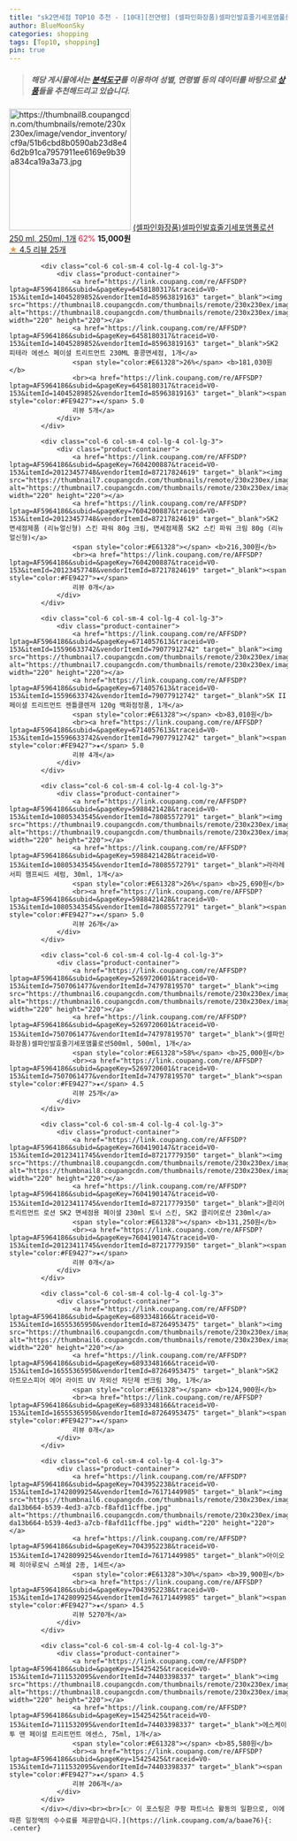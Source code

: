 ```yaml
---
title: "sk2면세점 TOP10 추천 - [10대][전연령] (셀파인화장품)셀파인발효줄기세포앰풀로션250 ml, 250ml, 1개"
author: BlueMoonSky
categories: shopping
tags: [Top10, shopping]
pin: true
---
```


> ##### 해당 게시물에서는 [**분석도구**](https://itemscout.io/)를 이용하여 **성별**, **연령별** 등의 데이터를 바탕으로 [**상품**](https://link.coupang.com/a/baae76)들을 추천해드리고 있습니다.
<div class="container"><div class="row">
            <div class="col-6 col-sm-4 col-lg-4 col-lg-3">
                <div class="product-container">
                    <a href="https://link.coupang.com/re/AFFSDP?lptag=AF5964186&subid=&pageKey=5269720601&traceid=V0-153&itemId=7528034719&vendorItemId=74819365996" target="_blank"><img src="https://thumbnail8.coupangcdn.com/thumbnails/remote/230x230ex/image/vendor_inventory/cf9a/51b6cbd8b0590ab23d8e46d2b91ca7957911ee6169e9b39a834ca19a3a73.jpg" alt="https://thumbnail8.coupangcdn.com/thumbnails/remote/230x230ex/image/vendor_inventory/cf9a/51b6cbd8b0590ab23d8e46d2b91ca7957911ee6169e9b39a834ca19a3a73.jpg" width="220" height="220"></a>
                    <a href="https://link.coupang.com/re/AFFSDP?lptag=AF5964186&subid=&pageKey=5269720601&traceid=V0-153&itemId=7528034719&vendorItemId=74819365996" target="_blank">(셀파인화장품)셀파인발효줄기세포앰풀로션250 ml, 250ml, 1개</a>
                    <span style="color:#E61328">62%</span> <b>15,000원</b>
                    <br><a href="https://link.coupang.com/re/AFFSDP?lptag=AF5964186&subid=&pageKey=5269720601&traceid=V0-153&itemId=7528034719&vendorItemId=74819365996" target="_blank"><span style="color:#FE9427">★</span> 4.5
                    리뷰 25개</a>
                </div>
            </div>
            
            <div class="col-6 col-sm-4 col-lg-4 col-lg-3">
                <div class="product-container">
                    <a href="https://link.coupang.com/re/AFFSDP?lptag=AF5964186&subid=&pageKey=6458180317&traceid=V0-153&itemId=14045289852&vendorItemId=85963819163" target="_blank"><img src="https://thumbnail8.coupangcdn.com/thumbnails/remote/230x230ex/image/vendor_inventory/1603/51d6a39cfe093877cffe8273b64b4efeea5135243abc2371ef1600722f12.jpg" alt="https://thumbnail8.coupangcdn.com/thumbnails/remote/230x230ex/image/vendor_inventory/1603/51d6a39cfe093877cffe8273b64b4efeea5135243abc2371ef1600722f12.jpg" width="220" height="220"></a>
                    <a href="https://link.coupang.com/re/AFFSDP?lptag=AF5964186&subid=&pageKey=6458180317&traceid=V0-153&itemId=14045289852&vendorItemId=85963819163" target="_blank">SK2 피테라 에센스 페이셜 트리트먼트 230ML 홍콩면세점, 1개</a>
                    <span style="color:#E61328">26%</span> <b>181,030원</b>
                    <br><a href="https://link.coupang.com/re/AFFSDP?lptag=AF5964186&subid=&pageKey=6458180317&traceid=V0-153&itemId=14045289852&vendorItemId=85963819163" target="_blank"><span style="color:#FE9427">★</span> 5.0
                    리뷰 5개</a>
                </div>
            </div>
            
            <div class="col-6 col-sm-4 col-lg-4 col-lg-3">
                <div class="product-container">
                    <a href="https://link.coupang.com/re/AFFSDP?lptag=AF5964186&subid=&pageKey=7604200887&traceid=V0-153&itemId=20123457748&vendorItemId=87217824619" target="_blank"><img src="https://thumbnail7.coupangcdn.com/thumbnails/remote/230x230ex/image/vendor_inventory/d37f/5a55033b744cea57757622a251d52ec5afa82e14d3cb067bc283bc0e1d77.png" alt="https://thumbnail7.coupangcdn.com/thumbnails/remote/230x230ex/image/vendor_inventory/d37f/5a55033b744cea57757622a251d52ec5afa82e14d3cb067bc283bc0e1d77.png" width="220" height="220"></a>
                    <a href="https://link.coupang.com/re/AFFSDP?lptag=AF5964186&subid=&pageKey=7604200887&traceid=V0-153&itemId=20123457748&vendorItemId=87217824619" target="_blank">SK2 면세점제품 (리뉴얼신형) 스킨 파워 80g 크림, 면세점제품 SK2 스킨 파워 크림 80g (리뉴얼신형)</a>
                    <span style="color:#E61328"></span> <b>216,300원</b>
                    <br><a href="https://link.coupang.com/re/AFFSDP?lptag=AF5964186&subid=&pageKey=7604200887&traceid=V0-153&itemId=20123457748&vendorItemId=87217824619" target="_blank"><span style="color:#FE9427">★</span> 
                    리뷰 0개</a>
                </div>
            </div>
            
            <div class="col-6 col-sm-4 col-lg-4 col-lg-3">
                <div class="product-container">
                    <a href="https://link.coupang.com/re/AFFSDP?lptag=AF5964186&subid=&pageKey=6714057613&traceid=V0-153&itemId=15596633742&vendorItemId=79077912742" target="_blank"><img src="https://thumbnail7.coupangcdn.com/thumbnails/remote/230x230ex/image/vendor_inventory/7eb4/7d5764af763c7f3b8fba1d23c99b7f0eba20fcd9a8853be11b43042207cc.jpg" alt="https://thumbnail7.coupangcdn.com/thumbnails/remote/230x230ex/image/vendor_inventory/7eb4/7d5764af763c7f3b8fba1d23c99b7f0eba20fcd9a8853be11b43042207cc.jpg" width="220" height="220"></a>
                    <a href="https://link.coupang.com/re/AFFSDP?lptag=AF5964186&subid=&pageKey=6714057613&traceid=V0-153&itemId=15596633742&vendorItemId=79077912742" target="_blank">SK II 페이셜 트리트먼트 젠틀클렌져 120g 백화점정품, 1개</a>
                    <span style="color:#E61328"></span> <b>83,010원</b>
                    <br><a href="https://link.coupang.com/re/AFFSDP?lptag=AF5964186&subid=&pageKey=6714057613&traceid=V0-153&itemId=15596633742&vendorItemId=79077912742" target="_blank"><span style="color:#FE9427">★</span> 5.0
                    리뷰 4개</a>
                </div>
            </div>
            
            <div class="col-6 col-sm-4 col-lg-4 col-lg-3">
                <div class="product-container">
                    <a href="https://link.coupang.com/re/AFFSDP?lptag=AF5964186&subid=&pageKey=5988421428&traceid=V0-153&itemId=10805343545&vendorItemId=78085572791" target="_blank"><img src="https://thumbnail9.coupangcdn.com/thumbnails/remote/230x230ex/image/vendor_inventory/0c9c/968fe220712014da12822e3bf37798897068cefe3d9c471081080005515c.jpg" alt="https://thumbnail9.coupangcdn.com/thumbnails/remote/230x230ex/image/vendor_inventory/0c9c/968fe220712014da12822e3bf37798897068cefe3d9c471081080005515c.jpg" width="220" height="220"></a>
                    <a href="https://link.coupang.com/re/AFFSDP?lptag=AF5964186&subid=&pageKey=5988421428&traceid=V0-153&itemId=10805343545&vendorItemId=78085572791" target="_blank">라라레서피 햄프씨드 세럼, 30ml, 1개</a>
                    <span style="color:#E61328">26%</span> <b>25,690원</b>
                    <br><a href="https://link.coupang.com/re/AFFSDP?lptag=AF5964186&subid=&pageKey=5988421428&traceid=V0-153&itemId=10805343545&vendorItemId=78085572791" target="_blank"><span style="color:#FE9427">★</span> 5.0
                    리뷰 26개</a>
                </div>
            </div>
            
            <div class="col-6 col-sm-4 col-lg-4 col-lg-3">
                <div class="product-container">
                    <a href="https://link.coupang.com/re/AFFSDP?lptag=AF5964186&subid=&pageKey=5269720601&traceid=V0-153&itemId=7507061477&vendorItemId=74797819570" target="_blank"><img src="https://thumbnail6.coupangcdn.com/thumbnails/remote/230x230ex/image/vendor_inventory/19f9/0c0bdd1465a42d4be3b06023666cf594c6fde13532251245f4aaef6459a2.jpg" alt="https://thumbnail6.coupangcdn.com/thumbnails/remote/230x230ex/image/vendor_inventory/19f9/0c0bdd1465a42d4be3b06023666cf594c6fde13532251245f4aaef6459a2.jpg" width="220" height="220"></a>
                    <a href="https://link.coupang.com/re/AFFSDP?lptag=AF5964186&subid=&pageKey=5269720601&traceid=V0-153&itemId=7507061477&vendorItemId=74797819570" target="_blank">(셀파인화장품)셀파인발효줄기세포앰풀로션500ml, 500ml, 1개</a>
                    <span style="color:#E61328">58%</span> <b>25,000원</b>
                    <br><a href="https://link.coupang.com/re/AFFSDP?lptag=AF5964186&subid=&pageKey=5269720601&traceid=V0-153&itemId=7507061477&vendorItemId=74797819570" target="_blank"><span style="color:#FE9427">★</span> 4.5
                    리뷰 25개</a>
                </div>
            </div>
            
            <div class="col-6 col-sm-4 col-lg-4 col-lg-3">
                <div class="product-container">
                    <a href="https://link.coupang.com/re/AFFSDP?lptag=AF5964186&subid=&pageKey=7604190147&traceid=V0-153&itemId=20123411745&vendorItemId=87217779350" target="_blank"><img src="https://thumbnail8.coupangcdn.com/thumbnails/remote/230x230ex/image/vendor_inventory/0bc5/d3e796f8d2f3b96949df25f85bd38ba486b1c045e44efeffa3175b2c7d18.png" alt="https://thumbnail8.coupangcdn.com/thumbnails/remote/230x230ex/image/vendor_inventory/0bc5/d3e796f8d2f3b96949df25f85bd38ba486b1c045e44efeffa3175b2c7d18.png" width="220" height="220"></a>
                    <a href="https://link.coupang.com/re/AFFSDP?lptag=AF5964186&subid=&pageKey=7604190147&traceid=V0-153&itemId=20123411745&vendorItemId=87217779350" target="_blank">클리어 트리트먼트 로션 SK2 면세점용 페이셜 230ml 토너 스킨, SK2 클리어로션 230ml</a>
                    <span style="color:#E61328"></span> <b>131,250원</b>
                    <br><a href="https://link.coupang.com/re/AFFSDP?lptag=AF5964186&subid=&pageKey=7604190147&traceid=V0-153&itemId=20123411745&vendorItemId=87217779350" target="_blank"><span style="color:#FE9427">★</span> 
                    리뷰 0개</a>
                </div>
            </div>
            
            <div class="col-6 col-sm-4 col-lg-4 col-lg-3">
                <div class="product-container">
                    <a href="https://link.coupang.com/re/AFFSDP?lptag=AF5964186&subid=&pageKey=6893348166&traceid=V0-153&itemId=16555365950&vendorItemId=87264953475" target="_blank"><img src="https://thumbnail6.coupangcdn.com/thumbnails/remote/230x230ex/image/vendor_inventory/0e0f/f47aa39a847ebf2c694c18dfff717500138eed47f7b1ca19c750951a7b98.png" alt="https://thumbnail6.coupangcdn.com/thumbnails/remote/230x230ex/image/vendor_inventory/0e0f/f47aa39a847ebf2c694c18dfff717500138eed47f7b1ca19c750951a7b98.png" width="220" height="220"></a>
                    <a href="https://link.coupang.com/re/AFFSDP?lptag=AF5964186&subid=&pageKey=6893348166&traceid=V0-153&itemId=16555365950&vendorItemId=87264953475" target="_blank">SK2 아트모스피어 에어 라이트 UV 자외선 차단제 썬크림 30g, 1개</a>
                    <span style="color:#E61328"></span> <b>124,900원</b>
                    <br><a href="https://link.coupang.com/re/AFFSDP?lptag=AF5964186&subid=&pageKey=6893348166&traceid=V0-153&itemId=16555365950&vendorItemId=87264953475" target="_blank"><span style="color:#FE9427">★</span> 
                    리뷰 0개</a>
                </div>
            </div>
            
            <div class="col-6 col-sm-4 col-lg-4 col-lg-3">
                <div class="product-container">
                    <a href="https://link.coupang.com/re/AFFSDP?lptag=AF5964186&subid=&pageKey=7043952238&traceid=V0-153&itemId=17428099254&vendorItemId=76171449985" target="_blank"><img src="https://thumbnail6.coupangcdn.com/thumbnails/remote/230x230ex/image/retail/images/1331030431878636-da13b664-b539-4ed3-a7cb-f8afd11cffbe.jpg" alt="https://thumbnail6.coupangcdn.com/thumbnails/remote/230x230ex/image/retail/images/1331030431878636-da13b664-b539-4ed3-a7cb-f8afd11cffbe.jpg" width="220" height="220"></a>
                    <a href="https://link.coupang.com/re/AFFSDP?lptag=AF5964186&subid=&pageKey=7043952238&traceid=V0-153&itemId=17428099254&vendorItemId=76171449985" target="_blank">아이오페 히아루로닉 스페셜 2종, 1세트</a>
                    <span style="color:#E61328">30%</span> <b>39,900원</b>
                    <br><a href="https://link.coupang.com/re/AFFSDP?lptag=AF5964186&subid=&pageKey=7043952238&traceid=V0-153&itemId=17428099254&vendorItemId=76171449985" target="_blank"><span style="color:#FE9427">★</span> 4.5
                    리뷰 5270개</a>
                </div>
            </div>
            
            <div class="col-6 col-sm-4 col-lg-4 col-lg-3">
                <div class="product-container">
                    <a href="https://link.coupang.com/re/AFFSDP?lptag=AF5964186&subid=&pageKey=15425425&traceid=V0-153&itemId=7111532095&vendorItemId=74403398337" target="_blank"><img src="https://thumbnail8.coupangcdn.com/thumbnails/remote/230x230ex/image/vendor_inventory/fbe5/43132d5a4472c711381992a7871aaf22f972a3fd24b4d528ef11922920dc.jpeg" alt="https://thumbnail8.coupangcdn.com/thumbnails/remote/230x230ex/image/vendor_inventory/fbe5/43132d5a4472c711381992a7871aaf22f972a3fd24b4d528ef11922920dc.jpeg" width="220" height="220"></a>
                    <a href="https://link.coupang.com/re/AFFSDP?lptag=AF5964186&subid=&pageKey=15425425&traceid=V0-153&itemId=7111532095&vendorItemId=74403398337" target="_blank">에스케이투 맨 페이셜 트리트먼트 에센스, 75ml, 1개</a>
                    <span style="color:#E61328"></span> <b>85,580원</b>
                    <br><a href="https://link.coupang.com/re/AFFSDP?lptag=AF5964186&subid=&pageKey=15425425&traceid=V0-153&itemId=7111532095&vendorItemId=74403398337" target="_blank"><span style="color:#FE9427">★</span> 4.5
                    리뷰 206개</a>
                </div>
            </div>
            </div></div><br><br>[👉 이 포스팅은 쿠팡 파트너스 활동의 일환으로, 이에 따른 일정액의 수수료를 제공받습니다.](https://link.coupang.com/a/baae76){: .center}